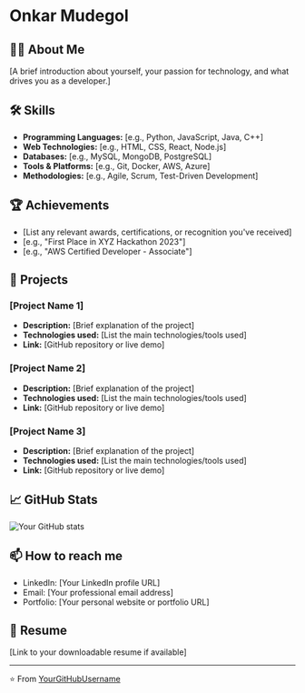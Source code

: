 # Onkar Mudegol

## 👨‍💻 About Me
[A brief introduction about yourself, your passion for technology, and what drives you as a developer.]

## 🛠 Skills
- **Programming Languages:** [e.g., Python, JavaScript, Java, C++]
- **Web Technologies:** [e.g., HTML, CSS, React, Node.js]
- **Databases:** [e.g., MySQL, MongoDB, PostgreSQL]
- **Tools & Platforms:** [e.g., Git, Docker, AWS, Azure]
- **Methodologies:** [e.g., Agile, Scrum, Test-Driven Development]

## 🏆 Achievements
- [List any relevant awards, certifications, or recognition you've received]
- [e.g., "First Place in XYZ Hackathon 2023"]
- [e.g., "AWS Certified Developer - Associate"]

## 🚀 Projects
### [Project Name 1]
- **Description:** [Brief explanation of the project]
- **Technologies used:** [List the main technologies/tools used]
- **Link:** [GitHub repository or live demo]

### [Project Name 2]
- **Description:** [Brief explanation of the project]
- **Technologies used:** [List the main technologies/tools used]
- **Link:** [GitHub repository or live demo]

### [Project Name 3]
- **Description:** [Brief explanation of the project]
- **Technologies used:** [List the main technologies/tools used]
- **Link:** [GitHub repository or live demo]

## 📈 GitHub Stats
![Your GitHub stats](https://github-readme-stats.vercel.app/api?username=YourGitHubUsername&show_icons=true&theme=radical)

## 📫 How to reach me
- LinkedIn: [Your LinkedIn profile URL]
- Email: [Your professional email address]
- Portfolio: [Your personal website or portfolio URL]

## 📄 Resume
[Link to your downloadable resume if available]

---
⭐️ From [YourGitHubUsername](https://github.com/YourGitHubUsername)
